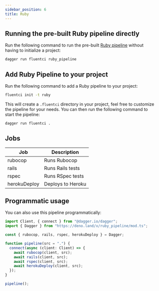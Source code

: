```yaml
---
sidebar_position: 6
title: Ruby
---
```


## Running the pre-built Ruby pipeline directly

Run the following command to run the pre-built [Ruby pipeline](https://github.com/fluent-ci-templates/ruby-pipeline) without having to initialize a project:

```bash
dagger run fluentci ruby_pipeline
```

## Add Ruby Pipeline to your project

Run the following command to add a Ruby pipeline to your project:

```bash
fluentci init -t ruby
```

This will create a `.fluentci` directory in your project, feel free to customize the pipeline for your needs.
You can then run the following command to start the pipeline:

```bash
dagger run fluentci .
```


## Jobs

| Job          | Description      |
| ------------ | ---------------- |
| rubocop      | Runs Rubocop     |
| rails        | Runs Rails tests |
| rspec        | Runs RSpec tests |
| herokuDeploy | Deploys to Heroku |
## Programmatic usage

You can also use this pipeline programmatically:

```ts
import Client, { connect } from "@dagger.io/dagger";
import { Dagger } from "https://deno.land/x/ruby_pipeline/mod.ts";

const { rubocop, rails, rspec, herokuDeploy } = Dagger;

function pipeline(src = ".") {
  connect(async (client: Client) => {
    await rubocop(client, src);
    await rails(client, src);
    await rspec(client, src);
    await herokuDeploy(client, src);
  });
}

pipeline();
```
